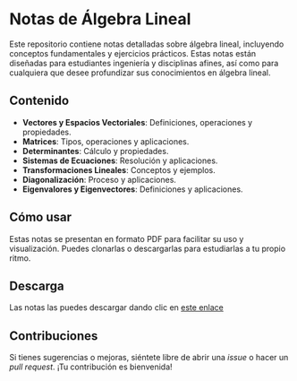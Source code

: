 # Notas de Álgebra Lineal

Este repositorio contiene notas detalladas sobre álgebra lineal, incluyendo conceptos fundamentales y ejercicios prácticos. Estas notas están diseñadas para estudiantes ingeniería y disciplinas afines, así como para cualquiera que desee profundizar sus conocimientos en álgebra lineal.

## Contenido

- **Vectores y Espacios Vectoriales**: Definiciones, operaciones y propiedades.
- **Matrices**: Tipos, operaciones y aplicaciones.
- **Determinantes**: Cálculo y propiedades.
- **Sistemas de Ecuaciones**: Resolución y aplicaciones.
- **Transformaciones Lineales**: Conceptos y ejemplos.
- **Diagonalización**: Proceso y aplicaciones.
- **Eigenvalores y Eigenvectores**: Definiciones y aplicaciones.

## Cómo usar

Estas notas se presentan en formato PDF para facilitar su uso y visualización. Puedes clonarlas o descargarlas para estudiarlas a tu propio ritmo.

## Descarga

Las notas las puedes descargar dando clic en [este enlace](https://tr.ee/cupo46p9ZC)

## Contribuciones

Si tienes sugerencias o mejoras, siéntete libre de abrir una *issue* o hacer un *pull request*. ¡Tu contribución es bienvenida!